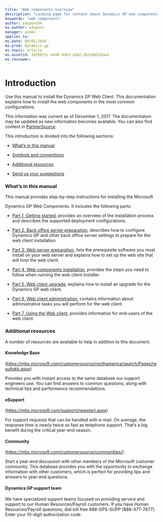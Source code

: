 ```yaml
---
title: "Web components overview"
description: "Landing page for content about Dynamics GP web components."
keywords: "web components"
author: edupont04
ms.author: edupont
manager: annbe
applies_to: 
ms.date: 09/05/2018
ms.prod: dynamics-gp
ms.topic: article
ms.assetid: 3d258f3c-e6d6-4d63-a362-2b33db528ae1
ms.reviewer: 
---
```


# Introduction

Use this manual to install the Dynamics GP Web Client. This documentation explains how to install the web components in the most common configurations.


This information was current as of December 1, 2017. The documentation may be updated as new information becomes available. You can also find content in [PartnerSource](https://mbs.microsoft.com/customersource/northamerica/GP/learning/documentation/system-requirements/dynamicsgpresource#gp2018rtm).

This introduction is divided into the following sections:

- [What’s in this manual](#whats-in-this-manual)  

- [Symbols and conventions](#symbols-and-conventions)  

- [Additional resources](#_Additional_resources)  

- [Send us your suggestions](#send-us-your-suggestions)  

### What’s in this manual

This manual provides step-by-step instructions for installing the Microsoft

Dynamics GP Web Components. It includes the following parts:

- [Part 1, Getting started](https://microsoft-my.sharepoint.com/personal/bigoswam_microsoft_com/Documents/Documents/Office/Dynamics%20GP/Web%20Components%20Guide/WebClient_source/Part%201%20Getting%20Started.dotx), provides an overview of the installation process and describes the supported deployment configurations.  

- [Part 2, Back office server preparation](https://microsoft-my.sharepoint.com/personal/bigoswam_microsoft_com/Documents/Documents/Office/Dynamics%20GP/Web%20Components%20Guide/WebClient_source/Part%202%20Back%20office%20server%20prep.dotx), describes how to configure Dynamics GP and other back office server settings to prepare for the web client installation.  

- [Part 3, Web server preparation](https://microsoft-my.sharepoint.com/personal/bigoswam_microsoft_com/Documents/Documents/Office/Dynamics%20GP/Web%20Components%20Guide/WebClient_source/Part%203%20Web%20server%20prep.dotx), lists the prerequisite software you must install on your web server and explains how to set up the web site that will host the web client.  

- [Part 4, Web components installation](https://microsoft-my.sharepoint.com/personal/bigoswam_microsoft_com/Documents/Documents/Office/Dynamics%20GP/Web%20Components%20Guide/WebClient_source/Part%204%20Web%20components%20install.dotx), provides the steps you need to follow when running the web client installer.  

- [Part 5, Web client upgrade](https://microsoft-my.sharepoint.com/personal/bigoswam_microsoft_com/Documents/Documents/Office/Dynamics%20GP/Web%20Components%20Guide/WebClient_source/Part%205%20Web%20client%20upgrade.dotx), explains how to install an upgrade for the Dynamics GP web client.  

- [Part 6, Web client administration](https://microsoft-my.sharepoint.com/personal/bigoswam_microsoft_com/Documents/Documents/Office/Dynamics%20GP/Web%20Components%20Guide/WebClient_source/Part%206%20Web%20client%20admin.dotx), contains information about administrative tasks you will perform for the web client.  

- [Part 7, Using the Web client](https://microsoft-my.sharepoint.com/personal/bigoswam_microsoft_com/Documents/Documents/Office/Dynamics%20GP/Web%20Components%20Guide/WebClient_source/Part%207%20Using%20the%20Web%20client.dotx), provides information for end-users of the web client.  

### Additional resources

A number of resources are available to help in addition to this document.

#### Knowledge Base

(<https://mbs.microsoft.com/customersource/northamerica/search/Pages/resultskb.aspx>)

Provides you with instant access to the same database our support engineers use. You can find answers to common questions, along with technical tips and performance recommendations.

#### eSupport

(<https://mbs.microsoft.com/support/newstart.aspx>)

For support requests that can be handled with e-mail. On average, the response time is nearly twice as fast as telephone support. That’s a big benefit during the critical year-end season.

#### Community

(<https://mbs.microsoft.com/customersource/communities/>)

Start a year-end discussion with other members of the Microsoft customer community. This database provides you with the opportunity to exchange information with other customers, which is perfect for providing tips and answers to year-end questions.

#### Dynamics GP support team

We have specialized support teams focused on providing service and support to our Human Resources/Payroll customers. If you have Human Resources/Payroll questions, dial toll free 888-GPS-SUPP (888-477-7877). Enter your 10-digit authorization code.


